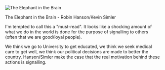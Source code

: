 <img src="../../public/images/book_covers/elephant.jpg" id="cover" alt="The Elephant in the Brain"/>
<p id="title">The Elephant in the Brain - Robin Hanson/Kevin Simler</p>

I'm tempted to call this a "must-read".
It looks like a shocking amount of what we do in the world is done for the purpose of signalling to others (often that we are good/loyal people).

We think we go to University to get educated, we think we seek medical care to get well, we think our political decisions are made to better the country.
Hanson/Simler make the case that the real motivation behind these actions is signalling.
